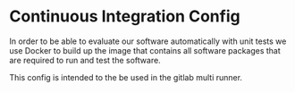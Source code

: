# Continuous Integration Config
In order to be able to evaluate our software automatically with unit tests we
use Docker to build up the image that contains all software packages that are required
to run and test the software.

This config is intended to the be used in the gitlab multi runner.
